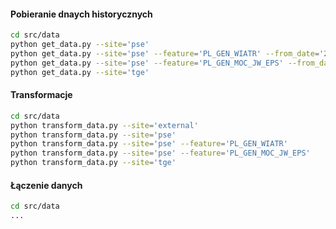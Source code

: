 #### Pobieranie dnaych historycznych
```bash
cd src/data
python get_data.py --site='pse'
python get_data.py --site='pse' --feature='PL_GEN_WIATR' --from_date='2020-01-01'
python get_data.py --site='pse' --feature='PL_GEN_MOC_JW_EPS' --from_date='2020-01-01' --to_date='2023-11-27'
python get_data.py --site='tge'
```

#### Transformacje
```bash
cd src/data
python transform_data.py --site='external'
python transform_data.py --site='pse'
python transform_data.py --site='pse' --feature='PL_GEN_WIATR'
python transform_data.py --site='pse' --feature='PL_GEN_MOC_JW_EPS'
python transform_data.py --site='tge'
```

#### Łączenie danych
```bash
cd src/data
...
```